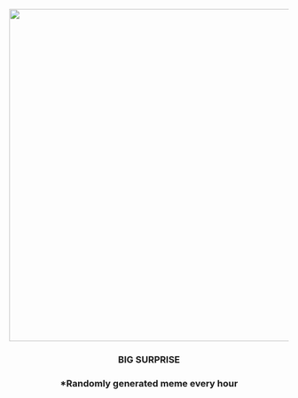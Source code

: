 <p align="center">
        <img src="https://i.redd.it/hhf3xmd0dlf91.jpg" width="600" height="600">
        </p>
        <h3 align="center">BIG SURPRISE</h3>
        <h3 align="center">*Randomly generated meme every hour</h3>
    